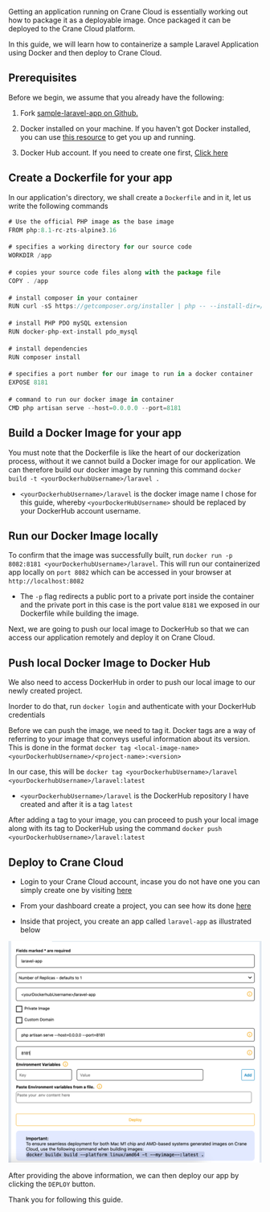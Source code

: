 Getting an application running on Crane Cloud is essentially working out how to package it as a deployable image. Once packaged it can be deployed to the Crane Cloud platform.

In this guide, we will learn how to containerize a sample Laravel Application using Docker and then deploy to Crane Cloud.

## Prerequisites

Before we begin, we assume that you already have the following:

1. Fork <a href="https://github.com/crane-cloud-Apps/sample-laravel-app" target="_blank" rel="noopener noreferrer">sample-laravel-app on Github.</a>

2. Docker installed on your machine. If you haven't got Docker installed, you can use <a href="https://docs.docker.com/get-docker/" target="_blank" rel="noopener noreferrer">this resource</a> to get you up and running.

3. Docker Hub account. If you need to create one first, <a href="https://hub.docker.com/signup" target="_blank" rel="noopener noreferrer">Click here</a>

## Create a Dockerfile for your app

In our application's directory, we shall create a `Dockerfile` and in it, let us write the following commands

```js
# Use the official PHP image as the base image
FROM php:8.1-rc-zts-alpine3.16

# specifies a working directory for our source code
WORKDIR /app

# copies your source code files along with the package file
COPY . /app

# install composer in your container
RUN curl -sS https://getcomposer.org/installer | php -- --install-dir=/usr/local/bin --filename=composer

# install PHP PDO mySQL extension
RUN docker-php-ext-install pdo_mysql

# install dependencies
RUN composer install

# specifies a port number for our image to run in a docker container
EXPOSE 8181

# command to run our docker image in container
CMD php artisan serve --host=0.0.0.0 --port=8181
```

## Build a Docker Image for your app

You must note that the Dockerfile is like the heart of our dockerization process, without it we cannot build a Docker image for our application. We can therefore build our docker image by running this command `docker build -t <yourDockerhubUsername>/laravel .`

- `<yourDockerhubUsername>/laravel` is the docker image name I chose for this guide, whereby `<yourDockerHubUsername>` should be replaced by your DockerHub account username.

## Run our Docker Image locally

To confirm that the image was successfully built, run `docker run -p 8082:8181 <yourDockerhubUsername>/laravel`. This will run our containerized app locally on `port 8082` which can be accessed in your browser at `http://localhost:8082`

- The `-p` flag redirects a public port to a private port inside the container and the private port in this case is the port value `8181` we exposed in our Dockerfile while building the image.

Next, we are going to push our local image to DockerHub so that we can access our application remotely and deploy it on Crane Cloud.

## Push local Docker Image to Docker Hub

We also need to access DockerHub in order to push our local image to our newly created project.

Inorder to do that, run `docker login` and authenticate with your DockerHub credentials

Before we can push the image, we need to tag it. Docker tags are a way of referring to your image that conveys useful information about its version. This is done in the format `docker tag <local-image-name> <yourDockerhubUsername>/<project-name>:<version>`

In our case, this will be `docker tag <yourDockerhubUsername>/laravel <yourDockerhubUsername>/laravel:latest`

- `<yourDockerhubUsername>/laravel` is the DockerHub repository I have created and after it is a tag `latest`

After adding a tag to your image, you can proceed to push your local image along with its tag to DockerHub using the command `docker push <yourDockerhubUsername>/laravel:latest`

## Deploy to Crane Cloud

- Login to your Crane Cloud account, incase you do not have one you can simply create one by visiting [here](../user-accounts/registration.md)

- From your dashboard create a project, you can see how its done [here](../projects/index.md)

- Inside that project, you create an app called `laravel-app` as illustrated below

![](../img/deploy_laravel.png)

After providing the above information, we can then deploy our app by clicking the `DEPLOY` button.

Thank you for following this guide.
